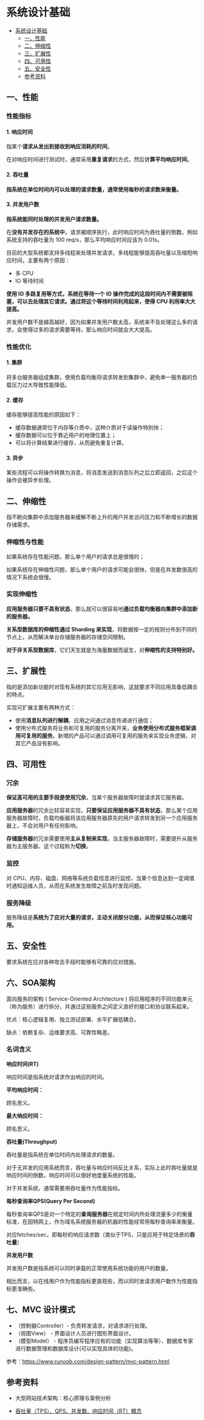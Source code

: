 # 系统设计基础
<!-- GFM-TOC -->
* [系统设计基础](#系统设计基础)
    * [一、性能](#一性能)
    * [二、伸缩性](#二伸缩性)
    * [三、扩展性](#三扩展性)
    * [四、可用性](#四可用性)
    * [五、安全性](#五安全性)
    * [参考资料](#参考资料)
<!-- GFM-TOC -->


## 一、性能

### 性能指标

#### 1. 响应时间

指某个**请求从发出到接收到响应消耗的时间**。

在对响应时间进行测试时，通常采用**重复请求**的方式，然后**计算平均响应时间**。

#### 2. 吞吐量

**指系统在单位时间内可以处理的请求数量，通常使用每秒的请求数来衡量。**

#### 3. 并发用户数

**指系统能同时处理的并发用户请求数量。**

在**没有并发存在的系统中**，请求被顺序执行，此时响应时间为吞吐量的倒数。例如系统支持的吞吐量为 100 req/s，那么平均响应时间应该为 0.01s。

目前的大型系统都支持多线程来处理并发请求，多线程能够提高吞吐量以及缩短响应时间，主要有两个原因：

- 多 CPU
- IO 等待时间

**使用 IO 多路复用等方式，系统在等待一个 IO 操作完成的这段时间内不需要被阻塞，可以去处理其它请求。通过将这个等待时间利用起来，使得 CPU 利用率大大提高。**

并发用户数不是越高越好，因为如果并发用户数太高，系统来不及处理这么多的请求，会使得过多的请求需要等待，那么响应时间就会大大提高。

### 性能优化

#### 1. 集群

将多台服务器组成集群，使用负载均衡将请求转发到集群中，避免单一服务器的负载压力过大导致性能降低。

#### 2. 缓存

缓存能够提高性能的原因如下：

- 缓存数据通常位于内存等介质中，这种介质对于读操作特别快；
- 缓存数据可以位于靠近用户的地理位置上；
- 可以将计算结果进行缓存，从而避免重复计算。

#### 3. 异步

某些流程可以将操作转换为消息，将消息发送到消息队列之后立即返回，之后这个操作会被异步处理。

## 二、伸缩性

指不断向集群中添加服务器来缓解不断上升的用户并发访问压力和不断增长的数据存储需求。

### 伸缩性与性能

如果系统存在性能问题，那么单个用户的请求总是很慢的；

如果系统存在伸缩性问题，那么单个用户的请求可能会很快，但是在并发数很高的情况下系统会很慢。

### 实现伸缩性

**应用服务器只要不具有状态**，那么就可以很容易地**通过负载均衡器向集群中添加新的服务器。**

**关系型数据库的伸缩性通过 Sharding 来实现**，将数据按一定的规则分布到不同的节点上，从而解决单台存储服务器的存储空间限制。

**对于非关系型数据库**，它们天生就是为海量数据而诞生，对**伸缩性的支持特别好。**

## 三、扩展性

指的是添加新功能时对现有系统的其它应用无影响，这就要求不同应用具备低耦合的特点。

实现可扩展主要有两种方式：

- 使用**消息队列进行解耦**，应用之间通过消息传递进行通信；
- 使用分布式服务将业务和可复用的服务分离开来，**业务使用分布式服务框架调用可复用的服务**。新增的产品可以通过调用可复用的服务来实现业务逻辑，对其它产品没有影响。

## 四、可用性

### 冗余

**保证高可用的主要手段是使用冗余**，当某个服务器故障时就请求其它服务器。

**应用服务器**的冗余比较容易实现，**只要保证应用服务器不具有状态**，那么某个应用服务器故障时，负载均衡器将该应用服务器原先的用户请求转发到另一个应用服务器上，不会对用户有任何影响。

**存储服务器**的冗余需要使用**主从复制来实现**，当主服务器故障时，需要提升从服务器为主服务器，这个过程称为**切换**。

### 监控

对 CPU、内存、磁盘、网络等系统负载信息进行监控，当某个信息达到一定阈值时通知运维人员，从而在系统发生故障之前及时发现问题。

### 服务降级

服务降级是**系统为了应对大量的请求，主动关闭部分功能，从而保证核心功能可用。**

## 五、安全性

要求系统在应对各种攻击手段时能够有可靠的应对措施。

## 六、SOA架构

面向服务的架构 ( Service-Oriented Architecture ) 将应用程序的不同功能单元（称为服务）进行拆分，并通过这些服务之间定义良好的接口和协议联系起来。 

优点：核心逻辑复用、独立测试部署、水平扩展低耦合。

缺点：依赖复杂、运维要求高、可靠性略差。

### 名词含义

**响应时间(RT)** 

响应时间是指系统对请求作出响应的时间。 

**平均响应时间：**

顾名思义。

**最大响应时间：**

顾名思义。

**吞吐量(Throughput)** 

吞吐量是指系统在单位时间内处理请求的数量。

对于无并发的应用系统而言，吞吐量与响应时间反比关系，实际上此时吞吐量就是响应时间的倒数，响应时间可以很好地度量系统的性能。

对于并发系统，通常需要用吞吐量作为性能指标。  

**每秒查询率QPS(Query Per Second)**   

每秒查询率QPS是对一个特定的**查询服务器**在规定时间内所处理流量多少的衡量标准，在因特网上，作为域名系统服务器的机器的性能经常用每秒查询率来衡量。

对应fetches/sec，即每秒的响应请求数（类似于TPS，只是应用于特定场景的**吞吐量**） 

**并发用户数** 

并发用户数是指系统可以同时承载的正常使用系统功能的用户的数量。 

相比而言，以在线用户作为性能指标更直观些，而以同时发请求用户数作为性能指标更准确些。  

## 七、MVC 设计模式

- （控制器Controller）- 负责转发请求，对请求进行处理。
- （视图View） - 界面设计人员进行图形界面设计。
- （模型Model） - 程序员编写程序应有的功能（实现算法等等）、数据库专家进行数据管理和数据库设计(可以实现具体的功能)。

参考：https://www.runoob.com/design-pattern/mvc-pattern.html

## 参考资料

- 大型网站技术架构：核心原理与案例分析

- [吞吐量（TPS）、QPS、并发数、响应时间（RT）概念](https://www.cnblogs.com/data2value/p/6220859.html)